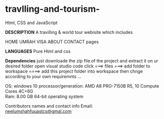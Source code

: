 # travlling-and-tourism-
Html, CSS and JavaScript

**DESCRIPTION**
A travilling & world tour webisite which includes 

HOME 
UMRAH
VISA
ABOUT 
CONTACT pages 

**LANGUAGES**
Pure Html and css

 **Dependencies**
 just downloade the zip file of the project and extract it on ur desired folder
 open visual studio code 
 click ===> files ===> add folder to workspace ====> add this project folder into workspace
 then chnge according to your own requiremnts ...
 
OS: windows 10
processor/generation: AMD A8 PRO-7150B R5, 10 Compute Cores 4C+6G   
 Ram: 8.00 GB 
 64-bit operating system

 Contributors names and contact info
Email: neelumshahfuuastcs@gmal.com
